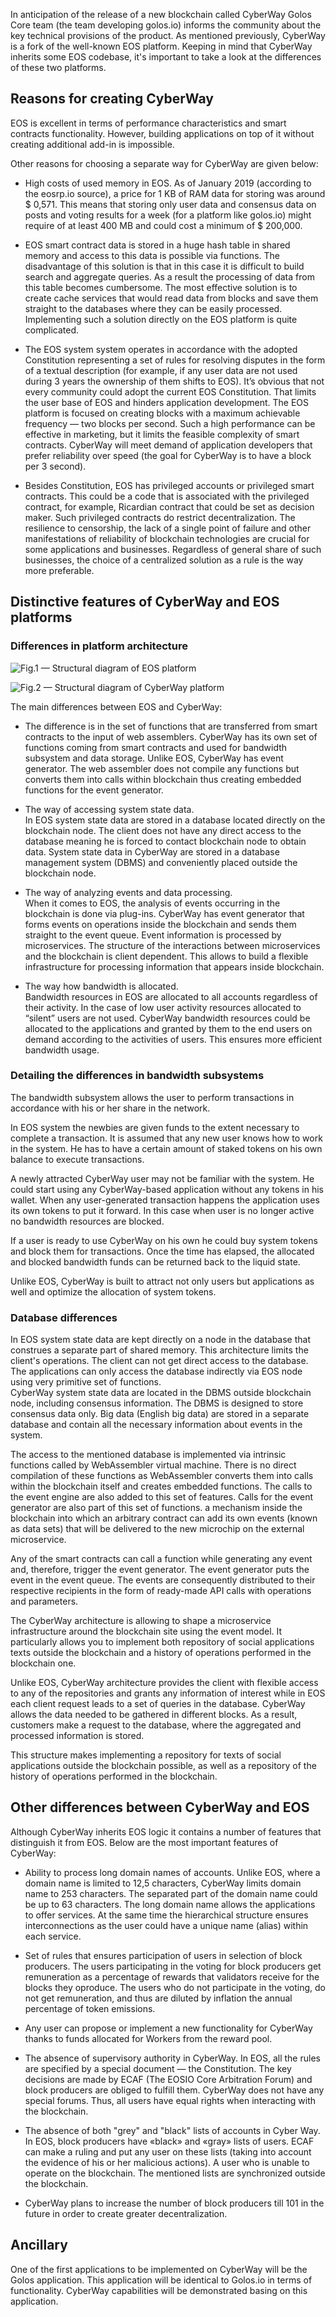 

In anticipation of the release of a new blockchain called CyberWay Golos Сore team (the team developing golos.io) informs the community about the key technical provisions of the product. As mentioned previously, CyberWay is a fork of the well-known EOS platform. Keeping in mind that CyberWay inherits some EOS codebase, it's important to take a look at the differences of these two platforms.  

## Reasons for creating CyberWay
EOS is excellent in terms of performance characteristics and smart contracts functionality. However, building applications on top of it without creating additional add-in is impossible.  

Other reasons for choosing a separate way for CyberWay are given below:  

  * High costs of used memory in EOS. As of January 2019 (according to the eosrp.io source), a price for 1 KB of RAM data for storing was around $ 0,571. This means that storing only user data and consensus data on posts and voting results for a week (for a platform like golos.io) might require of at least 400 MB and could cost a minimum of $ 200,000.  

  * EOS smart contract data is stored in a huge hash table in shared memory and access to this data is possible via functions. The disadvantage of this solution is that in this case it is difficult to build search and aggregate queries. As a result the processing of data from this table becomes cumbersome. The most effective solution is to create cache services that would read data from blocks and save them straight to the databases where they can be easily processed. Implementing such a solution directly on the EOS platform is quite complicated.  

  * The EOS system system operates in accordance with the adopted Constitution representing a set of rules for resolving disputes in the form of a textual description (for example, if any user data are not used during 3 years the ownership of them shifts to EOS). It’s obvious that not every community could adopt the current EOS Constitution. That limits the user base of EOS and hinders application development. The EOS platform is focused on creating blocks with a maximum achievable frequency — two blocks per second. Such a high performance can be effective in marketing, but it limits the feasible complexity of smart contracts. CyberWay will meet demand of application developers that prefer reliability over speed (the goal for CyberWay is to have a block per 3 second).  

  * Besides Constitution, EOS has privileged accounts or privileged smart contracts. This could be a code that is associated with the privileged contract, for example, Ricardian contract that could be set as decision maker. Such privileged contracts do restrict decentralization. The resilience to censorship, the lack of a single point of failure and other manifestations of reliability of blockchain technologies are crucial for some applications and businesses. Regardless of general share of such businesses, the choice of a centralized solution as a rule is the way more preferable.  

## Distinctive features of CyberWay and EOS platforms
### Differences in platform architecture


![Fig.1 — Structural diagram of EOS platform](./images/Fig_1.jpg)  


  

![Fig.2 — Structural diagram of CyberWay platform](./images/Fig_2.jpg)  

The main differences between EOS and CyberWay:  

  * The difference is in the set of functions that are transferred from smart contracts to the input of web assemblers. CyberWay has its own set of functions coming from smart contracts and used for bandwidth subsystem and data storage. Unlike EOS, CyberWay has event generator. The web assembler does not compile any functions but converts them into calls within blockchain thus creating embedded functions for the event generator.

  * The way of accessing system state data.  
In EOS system state data are stored in a database located directly on the blockchain node. The client does not have any direct access to the database meaning he is forced to contact blockchain node to obtain data. System state data in CyberWay are stored in a database management system (DBMS) and conveniently placed outside the blockchain node.

  * The way of analyzing events and data processing.  
When it comes to EOS, the analysis of events occurring in the blockchain is done via plug-ins. CyberWay has event generator that forms events on operations inside the blockchain and sends them straight to the event queue. Event information is processed by microservices. The structure of the interactions between microservices and the blockchain is client dependent. This allows to build a flexible infrastructure for processing information that appears inside blockchain.

  * The way how bandwidth is allocated.  
Bandwidth resources in EOS are allocated to all accounts regardless of their activity. In the case of low user activity resources allocated to “silent” users are not used. CyberWay bandwidth resources could be allocated to the applications and granted by them to the end users on demand according to the activities of users. This ensures more efficient bandwidth usage.

### Detailing the differences in bandwidth subsystems

The bandwidth subsystem allows the user to perform transactions in accordance with his or her share in the network.  

In EOS system the newbies are given funds to the extent necessary to complete a transaction. It is assumed that any new user knows how to work in the system. He has to have a certain amount of staked tokens on his own balance to execute transactions.  

A newly attracted CyberWay user may not be familiar with the system. He could start using any CyberWay-based application without any tokens in his wallet. When any user-generated transaction happens the application uses its own tokens to put it forward. In this case when user is no longer active no bandwidth resources are blocked.  

If a user is ready to use CyberWay on his own he could buy system tokens and block them for transactions. Once the time has elapsed, the allocated and blocked bandwidth funds can be returned back to the liquid state.  

Unlike EOS, CyberWay is built to attract not only users but applications as well and optimize the allocation of system tokens.  

### Database differences

In EOS system state data are kept directly on a node in the database that construes a separate part of shared memory. This architecture limits the client's operations. The client can not get direct access to the database.  
The applications can only access the database indirectly via EOS node using very primitive set of functions.  
CyberWay system state data are located in the DBMS outside blockchain node, including consensus information. The DBMS is designed to store consensus data only. Big data (English big data) are stored in a separate database and contain all the necessary information about events in the system.  

The access to the mentioned database is implemented via intrinsic functions called by WebAssembler virtual machine. There is no direct compilation of these functions as WebAssembler converts them into calls within the blockchain itself and creates embedded functions. The calls to the event engine are also added to this set of features. Calls for the event generator are also part of this set of functions. a mechanism inside the blockchain into which an arbitrary contract can add its own events (known as data sets) that will be delivered to the new microchip on the external microservice.  

Any of the smart contracts can call a function while generating any event and, therefore, trigger the event generator. The event generator puts the event in the event queue. The events are consequently distributed to their respective recipients in the form of ready-made API calls with operations and parameters.  

The CyberWay architecture is allowing to shape a microservice infrastructure around the blockchain site using the event model. It particularly allows you to implement both repository of social applications texts outside the blockchain and a history of operations performed in the blockchain one.  

Unlike EOS, CyberWay architecture provides the client with flexible access to any of the repositories and grants any information of interest while in EOS each client request leads to a set of queries in the database. CyberWay allows the data needed to be gathered in different blocks. As a result, customers make a request to the database, where the aggregated and processed information is stored.  

This structure makes implementing a repository for texts of social applications outside the blockchain possible, as well as a repository of the history of operations performed in the blockchain.  

## Other differences between CyberWay and EOS
Although CyberWay inherits EOS logic it contains a number of features that distinguish it from EOS. Below are the most important features of CyberWay:  

  * Ability to process long domain names of accounts. Unlike EOS, where a domain name is limited to 12,5 characters, CyberWay limits domain name to 253 characters. The separated part of the domain name could be up to 63 characters. The long domain name allows the applications to offer services. At the same time the hierarchical structure ensures interconnections as the user could have a unique name (alias) within each service.  

  * Set of rules that ensures participation of users in selection of block producers. The users participating in the voting for block producers get remuneration as a percentage of rewards that validators receive for the blocks they oproduce. The users who do not participate in the voting, do not get remuneration, and thus are diluted by inflation the annual percentage of token emissions.  

  * Any user can propose or implement a new functionality for CyberWay thanks to funds allocated for Workers from the reward pool.  

  * The absence of supervisory authority in CyberWay. In EOS, all the rules are specified by a special document — the Constitution. The key decisions are made by ECAF (The EOSIO Core Arbitration Forum) and block producers are obliged to fulfill them. CyberWay does not have any special forums. Thus, all users have equal rights when interacting with the blockchain.  

  * The absence of both "grey" and "black" lists of accounts in Cyber Way. In EOS, block producers have «black» and «gray» lists of users. ECAF can make a ruling and put any user on these lists (taking into account the evidence of his or her malicious actions). A user who is unable to operate on the blockchain. The mentioned lists are synchronized outside the blockchain.  

  * CyberWay plans to increase the number of block producers till 101 in the future in order to create greater decentralization.  

## Ancillary
One of the first applications to be implemented on CyberWay will be the Golos application. This application will be identical to Golos.io in terms of functionality. CyberWay capabilities will be demonstrated basing on this application.
